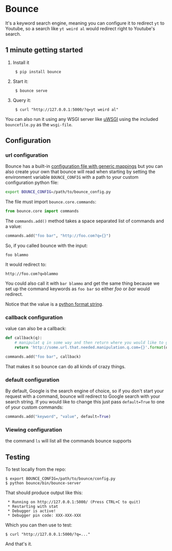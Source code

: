 # Bounce

It's a keyword search engine, meaning you can configure it to redirect `yt` to Youtube, so a search like `yt weird al` would redirect right to Youtube's search.


## 1 minute getting started

1. Install it

        $ pip install bounce

2. Start it:

        $ bounce serve

3. Query it:

        $ curl "http://127.0.0.1:5000/?q=yt weird al" 

You can also run it using any WSGI server like [uWSGI](http://projects.unbit.it/uwsgi/) using the included `bouncefile.py` as the `wsgi-file`.


## Configuration


### url configuration

Bounce has a built-in [configuration file with generic mappings](https://github.com/Jaymon/bounce/blob/master/bounce/config.py) but you can also create your own that bounce will read when starting by setting the environment variable `BOUNCE_CONFIG` with a path to your custom configuration python file:

```bash
export BOUNCE_CONFIG=/path/to/bounce_config.py
```

The file must import `bounce.core.commands`:

```python
from bounce.core import commands
```

The `commands.add()` method takes a space separated list of commands and a value:

```python
commands.add("foo bar", "http://foo.com?q={}")
```

So, if you called bounce with the input:

    foo blammo

It would redirect to:

    http://foo.com?q=blammo

You could also call it with `bar blammo` and get the same thing because we set up the command keywords as `foo bar` so either _foo_ or _bar_ would redirect.

Notice that the value is a [python format string](https://docs.python.org/2/library/string.html#formatspec).


### callback configuration

value can also be a callback:

```python
def callback(q):
    # manipulat q in some way and then return where you would like to go
    return 'http://some.url.that.needed.manipulation.q.com={}'.format(q)

commands.add("foo bar", callback)
```

That makes it so bounce can do all kinds of crazy things.


### default configuration

By default, Google is the search engine of choice, so if you don't start your request with a command, bounce will redirect to Google search with your search string. If you would like to change this just pass `default=True` to one of your custom commands:

```python
commands.add("keyword", "value", default=True)
```


### Viewing configuration


the command `ls` will list all the commands bounce supports


## Testing

To test locally from the repo:

    $ export BOUNCE_CONFIG=/path/to/bounce/config.py
    $ python bounce/bin/bounce-server

That should produce output like this:

     * Running on http://127.0.0.1:5000/ (Press CTRL+C to quit)
     * Restarting with stat
     * Debugger is active!
     * Debugger pin code: XXX-XXX-XXX

Which you can then use to test:

    $ curl "http://127.0.0.1:5000/?q=..."

And that's it.

